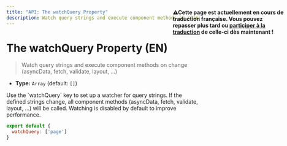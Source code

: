 ```yaml
---
title: "API: The watchQuery Property"
description: Watch query strings and execute component methods on change (asyncData, fetch, validate, layout, ...)
---
```


# The watchQuery Property (EN)

> Watch query strings and execute component methods on change (asyncData, fetch, validate, layout, ...)
- **Type:** `Array` (default: `[]`)

<p style="width: 294px;position: fixed; top : 64px; right: 4px;" class="Alert Alert--orange"><strong>⚠Cette page est actuellement en cours de traduction française. Vous pouvez repasser plus tard ou <a href="https://github.com/vuejs-fr/nuxt" target="_blank">participer à la traduction</a> de celle-ci dès maintenant !</strong></p><p>Use the `watchQuery` key to set up a watcher for query strings. If the defined strings change, all component methods (asyncData, fetch, validate, layout, ...) will be called. Watching is disabled by default to improve performance.</p>

```js
export default {
  watchQuery: ['page']
}
```
